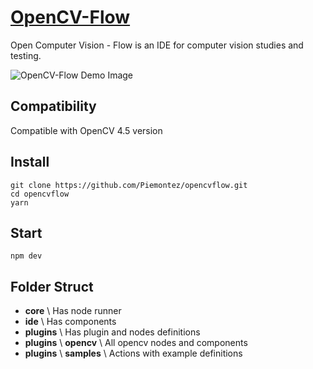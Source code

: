 # [OpenCV-Flow](http://opencvflow.org/)

Open Computer Vision - Flow is an IDE for computer vision studies and testing.

![OpenCV-Flow Demo Image](./assets/imgs/overview.gif)

## Compatibility

Compatible with OpenCV 4.5 version

## Install
```
git clone https://github.com/Piemontez/opencvflow.git
cd opencvflow
yarn
```

## Start
```
npm dev
```

## Folder Struct

* **core** \ Has node runner
* **ide** \ Has components
* **plugins** \ Has plugin and nodes definitions
* **plugins** \ **opencv** \ All opencv nodes and components
* **plugins** \ **samples** \ Actions with example definitions